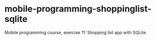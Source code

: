 # mobile-programming-shoppinglist-sqlite
Mobile programming course, exercise 11: Shopping list app with SQLite
